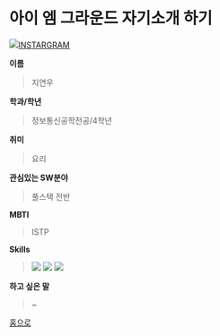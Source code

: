 # 아이 엠 그라운드 자기소개 하기

<img src="https://img.shields.io/badge/-FFFFFF?style=flat-square&logo=instagram&logoColor=#E4405F"/>[INSTARGRAM](http://www.instagram.com/yeonu._.31)

**이름**
> 지연우

**학과/학년**
> 정보통신공학전공/4학년

**취미**
> 요리

**관심있는 SW분야**
> 풀스택 전반

**MBTI**
> ISTP

**Skills**
> <img src="https://img.shields.io/badge/정보통신기사-2AA5DC?style=flat-square&logo=anydesk&logoColor=000000"/>
> <img src="https://img.shields.io/badge/정보처리기사-83B81A?style=flat-square&logo=anydesk&logoColor=000000"/>
> <img src="https://img.shields.io/badge/한국사 1급-A5915F?style=flat-square&logo=anydesk&logoColor=000000"/>

**하고 싶은 말**
> ~

[홈으로](../../README.md)
